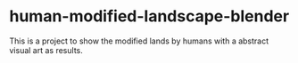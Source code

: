 # human-modified-landscape-blender
This is a project to show the modified lands by humans with a abstract visual art as results.
